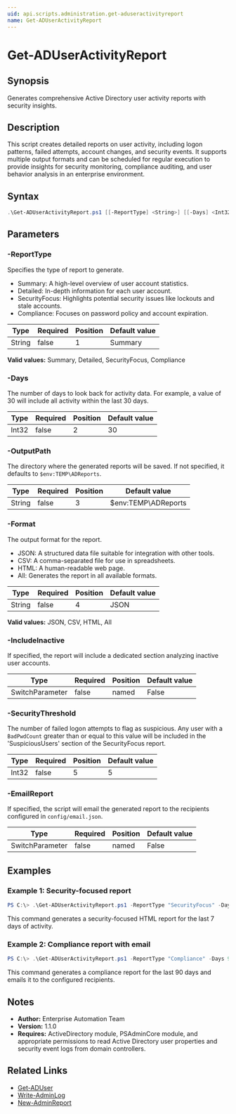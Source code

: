 ```yaml
---
uid: api.scripts.administration.get-aduseractivityreport
name: Get-ADUserActivityReport
---
```


# Get-ADUserActivityReport

## Synopsis
Generates comprehensive Active Directory user activity reports with security insights.

## Description
This script creates detailed reports on user activity, including logon patterns, failed attempts, account changes, and security events. It supports multiple output formats and can be scheduled for regular execution to provide insights for security monitoring, compliance auditing, and user behavior analysis in an enterprise environment.

## Syntax
```powershell
.\Get-ADUserActivityReport.ps1 [[-ReportType] <String>] [[-Days] <Int32>] [[-OutputPath] <String>] [[-Format] <String>] [-IncludeInactive] [[-SecurityThreshold] <Int32>] [-EmailReport] [<CommonParameters>]
```

## Parameters

### -ReportType
Specifies the type of report to generate.
- Summary: A high-level overview of user account statistics.
- Detailed: In-depth information for each user account.
- SecurityFocus: Highlights potential security issues like lockouts and stale accounts.
- Compliance: Focuses on password policy and account expiration.

| Type | Required | Position | Default value |
|------|----------|----------|---------------|
| String | false | 1 | Summary |

**Valid values:** Summary, Detailed, SecurityFocus, Compliance

### -Days
The number of days to look back for activity data. For example, a value of 30 will include all activity within the last 30 days.

| Type | Required | Position | Default value |
|------|----------|----------|---------------|
| Int32 | false | 2 | 30 |

### -OutputPath
The directory where the generated reports will be saved. If not specified, it defaults to `$env:TEMP\ADReports`.

| Type | Required | Position | Default value |
|------|----------|----------|---------------|
| String | false | 3 | $env:TEMP\ADReports |

### -Format
The output format for the report.
- JSON: A structured data file suitable for integration with other tools.
- CSV: A comma-separated file for use in spreadsheets.
- HTML: A human-readable web page.
- All: Generates the report in all available formats.

| Type | Required | Position | Default value |
|------|----------|----------|---------------|
| String | false | 4 | JSON |

**Valid values:** JSON, CSV, HTML, All

### -IncludeInactive
If specified, the report will include a dedicated section analyzing inactive user accounts.

| Type | Required | Position | Default value |
|------|----------|----------|---------------|
| SwitchParameter | false | named | False |

### -SecurityThreshold
The number of failed logon attempts to flag as suspicious. Any user with a `BadPwdCount` greater than or equal to this value will be included in the 'SuspiciousUsers' section of the SecurityFocus report.

| Type | Required | Position | Default value |
|------|----------|----------|---------------|
| Int32 | false | 5 | 5 |

### -EmailReport
If specified, the script will email the generated report to the recipients configured in `config/email.json`.

| Type | Required | Position | Default value |
|------|----------|----------|---------------|
| SwitchParameter | false | named | False |

## Examples

### Example 1: Security-focused report
```powershell
PS C:\> .\Get-ADUserActivityReport.ps1 -ReportType "SecurityFocus" -Days 7 -Format "HTML"
```

This command generates a security-focused HTML report for the last 7 days of activity.

### Example 2: Compliance report with email
```powershell
PS C:\> .\Get-ADUserActivityReport.ps1 -ReportType "Compliance" -Days 90 -EmailReport
```

This command generates a compliance report for the last 90 days and emails it to the configured recipients.

## Notes
- **Author:** Enterprise Automation Team
- **Version:** 1.1.0
- **Requires:** ActiveDirectory module, PSAdminCore module, and appropriate permissions to read Active Directory user properties and security event logs from domain controllers.

## Related Links
- [Get-ADUser](https://docs.microsoft.com/powershell/module/activedirectory/get-aduser)
- [Write-AdminLog](../../PSAdminCore/Write-AdminLog.md)
- [New-AdminReport](../../PSAdminCore/New-AdminReport.md)